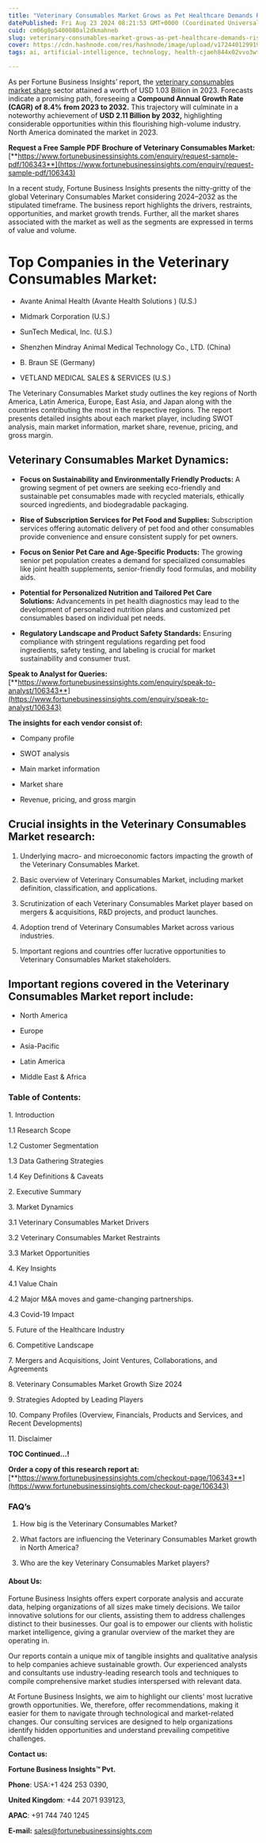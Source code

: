 ```yaml
---
title: "Veterinary Consumables Market Grows as Pet Healthcare Demands Rise"
datePublished: Fri Aug 23 2024 08:21:53 GMT+0000 (Coordinated Universal Time)
cuid: cm06g0p5400080al2dkmahneb
slug: veterinary-consumables-market-grows-as-pet-healthcare-demands-rise
cover: https://cdn.hashnode.com/res/hashnode/image/upload/v1724401299196/17589abb-6835-4f3b-bba5-02c51d0403aa.png
tags: ai, artificial-intelligence, technology, health-cjaeh844x02vvo3wtj5r2s75q, healthcare

---
```


As per Fortune Business Insights’ report, the [veterinary consumables market share](https://www.fortunebusinessinsights.com/veterinary-consumables-market-106343) sector attained a worth of USD 1.03 Billion in 2023. Forecasts indicate a promising path, foreseeing a **Compound Annual Growth Rate (CAGR) of 8.4% from 2023 to 2032.** This trajectory will culminate in a noteworthy achievement of **USD 2.11 Billion by 2032,** highlighting considerable opportunities within this flourishing high-volume industry. North America dominated the market in 2023.

**Request a Free Sample PDF Brochure of Veterinary Consumables Market:** [**https://www.fortunebusinessinsights.com/enquiry/request-sample-pdf/106343**](https://www.fortunebusinessinsights.com/enquiry/request-sample-pdf/106343)

In a recent study, Fortune Business Insights presents the nitty-gritty of the global Veterinary Consumables Market considering 2024–2032 as the stipulated timeframe. The business report highlights the drivers, restraints, opportunities, and market growth trends. Further, all the market shares associated with the market as well as the segments are expressed in terms of value and volume.

# **Top Companies in the Veterinary Consumables Market:**

* Avante Animal Health (Avante Health Solutions ) (U.S.)
    
* Midmark Corporation (U.S.)
    
* SunTech Medical, Inc. (U.S.)
    
* Shenzhen Mindray Animal Medical Technology Co., LTD. (China)
    
* B. Braun SE (Germany)
    
* VETLAND MEDICAL SALES & SERVICES (U.S.)
    

The Veterinary Consumables Market study outlines the key regions of North America, Latin America, Europe, East Asia, and Japan along with the countries contributing the most in the respective regions. The report presents detailed insights about each market player, including SWOT analysis, main market information, market share, revenue, pricing, and gross margin.

## Veterinary Consumables Market **Dynamics**:

* **Focus on Sustainability and Environmentally Friendly Products:** A growing segment of pet owners are seeking eco-friendly and sustainable pet consumables made with recycled materials, ethically sourced ingredients, and biodegradable packaging.
    
* **Rise of Subscription Services for Pet Food and Supplies:** Subscription services offering automatic delivery of pet food and other consumables provide convenience and ensure consistent supply for pet owners.
    
* **Focus on Senior Pet Care and Age-Specific Products:** The growing senior pet population creates a demand for specialized consumables like joint health supplements, senior-friendly food formulas, and mobility aids.
    
* **Potential for Personalized Nutrition and Tailored Pet Care Solutions:** Advancements in pet health diagnostics may lead to the development of personalized nutrition plans and customized pet consumables based on individual pet needs.
    
* **Regulatory Landscape and Product Safety Standards:** Ensuring compliance with stringent regulations regarding pet food ingredients, safety testing, and labeling is crucial for market sustainability and consumer trust.
    

**Speak to Analyst for Queries:** [**https://www.fortunebusinessinsights.com/enquiry/speak-to-analyst/106343**](https://www.fortunebusinessinsights.com/enquiry/speak-to-analyst/106343)

**The insights for each vendor consist of:**

* Company profile
    
* SWOT analysis
    
* Main market information
    
* Market share
    
* Revenue, pricing, and gross margin
    

## **Crucial insights in the Veterinary Consumables Market research:**

1. Underlying macro- and microeconomic factors impacting the growth of the Veterinary Consumables Market.
    
2. Basic overview of Veterinary Consumables Market, including market definition, classification, and applications.
    
3. Scrutinization of each Veterinary Consumables Market player based on mergers & acquisitions, R&D projects, and product launches.
    
4. Adoption trend of Veterinary Consumables Market across various industries.
    
5. Important regions and countries offer lucrative opportunities to Veterinary Consumables Market stakeholders.
    

## **Important regions covered in the Veterinary Consumables Market report include:**

* North America
    
* Europe
    
* Asia-Pacific
    
* Latin America
    
* Middle East & Africa
    

### **Table of Contents:**

1\. Introduction

1.1 Research Scope

1.2 Customer Segmentation

1.3 Data Gathering Strategies

1.4 Key Definitions & Caveats

2\. Executive Summary

3\. Market Dynamics

3.1 Veterinary Consumables Market Drivers

3.2 Veterinary Consumables Market Restraints

3.3 Market Opportunities

4\. Key Insights

4.1 Value Chain

4.2 Major M&A moves and game-changing partnerships.

4.3 Covid-19 Impact

5\. Future of the Healthcare Industry

6\. Competitive Landscape

7\. Mergers and Acquisitions, Joint Ventures, Collaborations, and Agreements

8\. Veterinary Consumables Market Growth Size 2024

9\. Strategies Adopted by Leading Players

10\. Company Profiles (Overview, Financials, Products and Services, and Recent Developments)

11\. Disclaimer

**TOC Continued…!**

**Order a copy of this research report at:** [**https://www.fortunebusinessinsights.com/checkout-page/106343**](https://www.fortunebusinessinsights.com/checkout-page/106343)

### **FAQ’s**

1. How big is the Veterinary Consumables Market?
    
2. What factors are influencing the Veterinary Consumables Market growth in North America?
    
3. Who are the key Veterinary Consumables Market players?
    

#### **About Us:**

Fortune Business Insights offers expert corporate analysis and accurate data, helping organizations of all sizes make timely decisions. We tailor innovative solutions for our clients, assisting them to address challenges distinct to their businesses. Our goal is to empower our clients with holistic market intelligence, giving a granular overview of the market they are operating in.

Our reports contain a unique mix of tangible insights and qualitative analysis to help companies achieve sustainable growth. Our experienced analysts and consultants use industry-leading research tools and techniques to compile comprehensive market studies interspersed with relevant data.

At Fortune Business Insights, we aim to highlight our clients' most lucrative growth opportunities. We, therefore, offer recommendations, making it easier for them to navigate through technological and market-related changes. Our consulting services are designed to help organizations identify hidden opportunities and understand prevailing competitive challenges.

**Contact us:**

**Fortune Business Insights™ Pvt.**

**Phone**: USA:+1 424 253 0390,

**United Kingdom**: +44 2071 939123,

**APAC**: +91 744 740 1245

**E-mail:** [sales@fortunebusinessinsights.com](mailto:sales@fortunebusinessinsights.com)